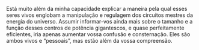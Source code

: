 ﻿Está muito além da minha capacidade explicar a maneira pela qual esses seres vivos englobam a manipulação e regulagem dos circuitos mestres da energia do universo. Assumir informar-vos ainda mais sobre o tamanho e a função desses centros de potência gigantescos, e quase perfeitamente eficientes, iria apenas aumentar vossa confusão e consternação. Eles são ambos vivos e “pessoais”, mas estão além da vossa compreensão.